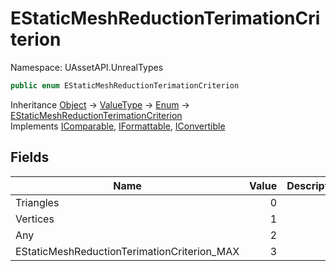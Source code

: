 # EStaticMeshReductionTerimationCriterion

Namespace: UAssetAPI.UnrealTypes

```csharp
public enum EStaticMeshReductionTerimationCriterion
```

Inheritance [Object](https://docs.microsoft.com/en-us/dotnet/api/system.object) → [ValueType](https://docs.microsoft.com/en-us/dotnet/api/system.valuetype) → [Enum](https://docs.microsoft.com/en-us/dotnet/api/system.enum) → [EStaticMeshReductionTerimationCriterion](./uassetapi.unrealtypes.estaticmeshreductionterimationcriterion.md)<br>
Implements [IComparable](https://docs.microsoft.com/en-us/dotnet/api/system.icomparable), [IFormattable](https://docs.microsoft.com/en-us/dotnet/api/system.iformattable), [IConvertible](https://docs.microsoft.com/en-us/dotnet/api/system.iconvertible)

## Fields

| Name | Value | Description |
| --- | --: | --- |
| Triangles | 0 |  |
| Vertices | 1 |  |
| Any | 2 |  |
| EStaticMeshReductionTerimationCriterion_MAX | 3 |  |
